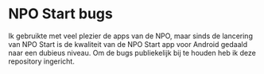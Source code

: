 # NPO Start bugs

Ik gebruikte met veel plezier de apps van de NPO, maar sinds de lancering van NPO Start is de kwaliteit van de NPO Start app voor Android gedaald naar een dubieus niveau. Om de bugs publiekelijk bij te houden heb ik deze repository ingericht.
